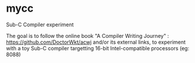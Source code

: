 # mycc
Sub-C Compiler experiment

The goal is to follow the online book "A Compiler Writing Journey" :
https://github.com/DoctorWkt/acwj
and/or its external links, to experiment with a toy Sub-C compiler
targetting 16-bit Intel-compatible processors (eg: 8088)
